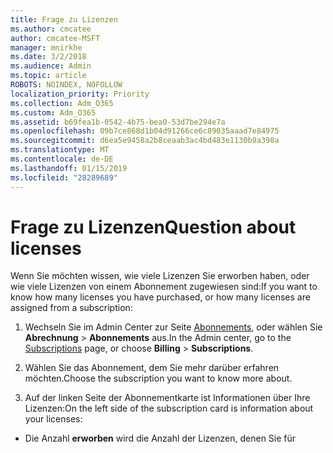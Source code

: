 ```yaml
---
title: Frage zu Lizenzen
ms.author: cmcatee
author: cmcatee-MSFT
manager: mnirkhe
ms.date: 3/2/2018
ms.audience: Admin
ms.topic: article
ROBOTS: NOINDEX, NOFOLLOW
localization_priority: Priority
ms.collection: Adm_O365
ms.custom: Adm_O365
ms.assetid: b69fea1b-0542-4b75-bea0-53d7be294e7a
ms.openlocfilehash: 09b7ce868d1b04d91266ce6c89035aaad7e84975
ms.sourcegitcommit: d6ea5e9458a2b8ceaab3ac4bd483e1130b9a398a
ms.translationtype: MT
ms.contentlocale: de-DE
ms.lasthandoff: 01/15/2019
ms.locfileid: "28289689"
---
```

# <a name="question-about-licenses"></a><span data-ttu-id="e06d2-102">Frage zu Lizenzen</span><span class="sxs-lookup"><span data-stu-id="e06d2-102">Question about licenses</span></span>

<span data-ttu-id="e06d2-103">Wenn Sie möchten wissen, wie viele Lizenzen Sie erworben haben, oder wie viele Lizenzen von einem Abonnement zugewiesen sind:</span><span class="sxs-lookup"><span data-stu-id="e06d2-103">If you want to know how many licenses you have purchased, or how many licenses are assigned from a subscription:</span></span>
  
1. <span data-ttu-id="e06d2-104">Wechseln Sie im Admin Center zur Seite [Abonnements](https://go.microsoft.com/fwlink/p/?linkid=842054), oder wählen Sie **Abrechnung** \> **Abonnements** aus.</span><span class="sxs-lookup"><span data-stu-id="e06d2-104">In the Admin center, go to the [Subscriptions](https://go.microsoft.com/fwlink/p/?linkid=842054) page, or choose **Billing** \> **Subscriptions**.</span></span>
    
2. <span data-ttu-id="e06d2-105">Wählen Sie das Abonnement, dem Sie mehr darüber erfahren möchten.</span><span class="sxs-lookup"><span data-stu-id="e06d2-105">Choose the subscription you want to know more about.</span></span>
    
3. <span data-ttu-id="e06d2-106">Auf der linken Seite der Abonnementkarte ist Informationen über Ihre Lizenzen:</span><span class="sxs-lookup"><span data-stu-id="e06d2-106">On the left side of the subscription card is information about your licenses:</span></span>
    
  - <span data-ttu-id="e06d2-107">Die Anzahl **erworben** wird die Anzahl der Lizenzen, denen Sie für bezahlen.</span><span class="sxs-lookup"><span data-stu-id="e06d2-107">The **Purchased** number is the number of licenses you are paying for.</span></span> 
    
  - <span data-ttu-id="e06d2-108">Die Anzahl der **zugewiesen** ist die Anzahl der Lizenzen, die einem Benutzer zugewiesen.</span><span class="sxs-lookup"><span data-stu-id="e06d2-108">The **Assigned** number is the number of licenses assigned to a user.</span></span> 
    
4. <span data-ttu-id="e06d2-109">Wenn Sie weitere Lizenzen hinzufügen möchten, oder wenn Sie zu haben, wählen Sie **Lizenzen hinzufügen/entfernen** , um die Menge erworben anzupassen.</span><span class="sxs-lookup"><span data-stu-id="e06d2-109">If you want to add more licenses, or if you have too many, choose **Add/Remove licenses** to adjust the amount purchased.</span></span> 
    

